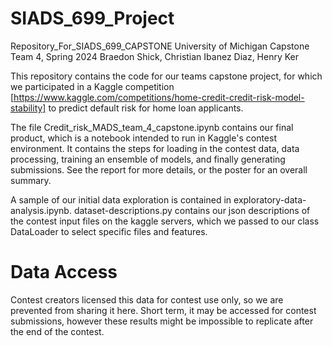 # SIADS_699_Project
Repository_For_SIADS_699_CAPSTONE
University of Michigan Capstone Team 4, Spring 2024
Braedon Shick, Christian Ibanez Diaz, Henry Ker

This repository contains the code for our teams capstone project, for which we participated in a Kaggle competition [https://www.kaggle.com/competitions/home-credit-credit-risk-model-stability] to predict default risk for home loan applicants. 

The file Credit_risk_MADS_team_4_capstone.ipynb contains our final product, which is a notebook intended to run in Kaggle's contest environment. It contains the steps for loading in the contest data, data processing, training an ensemble of models, and finally generating submissions. See the report for more details, or the poster for an overall summary. 

A sample of our initial data exploration is contained in exploratory-data-analysis.ipynb. dataset-descriptions.py contains our json descriptions of the contest input files on the kaggle servers, which we passed to our class DataLoader to select specific files and features.

# Data Access
Contest creators licensed this data for contest use only, so we are prevented from sharing it here. Short term, it may be accessed for contest submissions, however these results might be impossible to replicate after the end of the contest.
